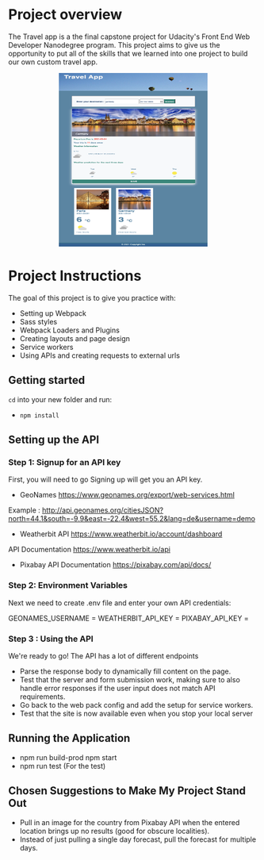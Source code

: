 
# Project overview

The Travel app is a  the final capstone project for Udacity's Front End Web Developer Nanodegree program. This project aims to give us the opportunity to put all of the skills that we learned into one project to build our own custom travel app.
<p align="center">
<img  width="300" height="350" src="screenshot.png">
</p>

# Project Instructions



The goal of this project is to give you practice with:
- Setting up Webpack
- Sass styles
- Webpack Loaders and Plugins
- Creating layouts and page design
- Service workers
- Using APIs and creating requests to external urls



## Getting started

`cd` into your new folder and run:
- `npm install`

## Setting up the API

### Step 1: Signup for an API key
First, you will need to go  Signing up will get you an API key.
- GeoNames
https://www.geonames.org/export/web-services.html

Example : http://api.geonames.org/citiesJSON?north=44.1&south=-9.9&east=-22.4&west=55.2&lang=de&username=demo

- Weatherbit API
https://www.weatherbit.io/account/dashboard

API Documentation https://www.weatherbit.io/api

- Pixabay
API Documentation https://pixabay.com/api/docs/

### Step 2: Environment Variables
Next we need to create .env file and enter your own API credentials:

GEONAMES_USERNAME = 
WEATHERBIT_API_KEY = 
PIXABAY_API_KEY =


### Step 3 : Using the API

We're ready to go! The API has a lot of different endpoints 
- Parse the response body to dynamically fill content on the page.
- Test that the server and form submission work, making sure to also handle error responses if the user input does not match API requirements. 
- Go back to the web pack config and add the setup for service workers. 
- Test that the site is now available even when you stop your local server
## Running the Application
- npm run build-prod
  npm start
- npm run test (For the test)

## Chosen Suggestions to Make My Project Stand Out
- Pull in an image for the country from Pixabay API when the entered location brings up no results (good for obscure localities).
- Instead of just pulling a single day forecast, pull the forecast for multiple days.

